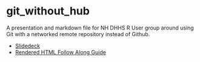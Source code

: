 # git_without_hub
A presentation and markdown file for NH DHHS R User group around using Git with a networked remote repository instead of Github.

- [Slidedeck](https://github.com/michaelvalcic/git_without_hub/blob/main/pres.pptx)
- [Rendered HTML Follow Along Guide](https://rawcdn.githack.com/michaelvalcic/git_without_hub/d3fc5143df79910d14c3cbe25cb65b6a5ac2aa22/git_crash_course.html)
